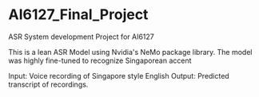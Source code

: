 # AI6127_Final_Project
ASR System development Project for AI6127


This is a lean ASR Model using Nvidia's NeMo package library. The model was highly fine-tuned to recognize Singaporean accent

Input: Voice recording of Singapore style English
Output: Predicted transcript of recordings.
